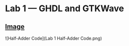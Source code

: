 # **Lab 1 — GHDL and GTKWave**
## **<ins>Image</ins>** 
![Half-Adder Code](Lab 1 Half-Adder Code.png)
